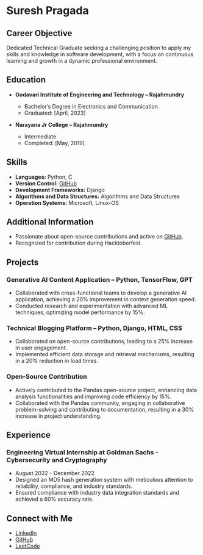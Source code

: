 # Suresh Pragada

## Career Objective
Dedicated Technical Graduate seeking a challenging position to apply my skills and knowledge in software development, with a focus on continuous learning and growth in a dynamic professional environment.

## Education
- **Godavari Institute of Engineering and Technology – Rajahmundry**
  - Bachelor’s Degree in Electronics and Communication.
  - Graduated: [April, 2023]

- **Narayana Jr College – Rajahmundry**
  - Intermediate
  - Completed: [May, 2019]

## Skills
- **Languages:** Python, C
- **Version Control:** [GitHub](https://github.com/suresh33661)
- **Development Frameworks:** Django
- **Algorithms and Data Structures:** Algorithms and Data Structures
- **Operation Systems:** Microsoft, Linux-OS

## Additional Information
- Passionate about open-source contributions and active on [GitHub](https://github.com/suresh33661).
- Recognized for contribution during Hacktoberfest.

## Projects
### Generative AI Content Application – Python, TensorFlow, GPT
- Collaborated with cross-functional teams to develop a generative AI application, achieving a 20% improvement in context generation speed.
- Conducted research and experimentation with advanced ML techniques, optimizing model performance by 15%.

### Technical Blogging Platform – Python, Django, HTML, CSS
- Collaborated on open-source contributions, leading to a 25% increase in user engagement.
- Implemented efficient data storage and retrieval mechanisms, resulting in a 20% reduction in load times.

### Open-Source Contribution
- Actively contributed to the Pandas open-source project, enhancing data analysis functionalities and improving code efficiency by 15%.
- Collaborated with the Pandas community, engaging in collaborative problem-solving and contributing to documentation, resulting in a 30% increase in project understanding.

## Experience
### Engineering Virtual Internship at Goldman Sachs - Cybersecurity and Cryptography
- August 2022 – December 2022
- Designed an MD5 hash generation system with meticulous attention to reliability, compliance, and industry standards.
- Ensured compliance with industry data integration standards and achieved a 60% accuracy rate.

## Connect with Me
- [LinkedIn](https://www.linkedin.com/in/sureshpragada33/)
- [GitHub](https://github.com/suresh33661)
- [LeetCode](https://leetcode.com/suresh3/)
